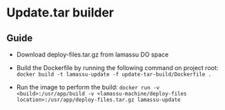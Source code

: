 # Update.tar builder

## Guide

- Download deploy-files.tar.gz from lamassu DO space

- Build the Dockerfile by running the following command on project root:
`docker build -t lamassu-update -f update-tar-build/Dockerfile .`

- Run the image to perform the build:
`docker run -v <build>:/usr/app/build -v <lamassu-machine/deploy-files location>:/usr/app/deploy-files.tar.gz lamassu-update`
